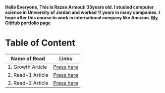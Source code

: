 **Hello Everyone, This is Razan Armouti 33years old. I studied computer science in University of Jordan and worked 11 years in many companies. I hope after this course to work in international company like Amazon. 
[My GitHub portfolio page](https://github.com/RazanArmouti)**

# Table of Content

Name of Read | Links
------------ | -------------
1. Growth Article | [Press here](https://razanarmouti.github.io/reading-notes/growthMindset)
2. Read-1 Article | [Press here](https://razanarmouti.github.io/reading-notes/Read-01)
3. Read-2 Article | [Press here](https://razanarmouti.github.io/reading-notes/Read-02)

